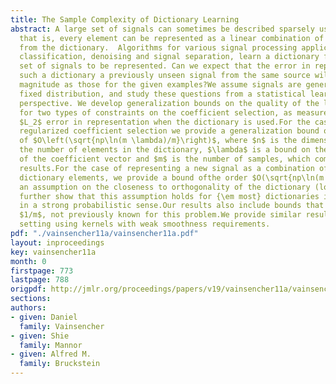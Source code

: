 ```yaml
---
title: The Sample Complexity of Dictionary Learning
abstract: A large set of signals can sometimes be described sparsely using a dictionary,
  that is, every element can be represented as a linear combination of few elements
  from the dictionary.  Algorithms for various signal processing applications, including
  classification, denoising and signal separation, learn a dictionary from a given
  set of signals to be represented. Can we expect that the error in representing by
  such a dictionary a previously unseen signal from the same source will be of similar
  magnitude as those for the given examples?We assume signals are generated from a
  fixed distribution, and study these questions from a statistical learning theory
  perspective. We develop generalization bounds on the quality of the learned dictionary
  for two types of constraints on the coefficient selection, as measured by the expected
  $L_2$ error in representation when the dictionary is used.For the case of $l_1$
  regularized coefficient selection we provide a generalization bound of the order
  of $O\left(\sqrt{np\ln(m \lambda)/m}\right)$, where $n$ is the dimension, $p$ is
  the number of elements in the dictionary, $\lambda$ is a bound on the $l_1$ norm
  of the coefficient vector and $m$ is the number of samples, which complements existing
  results.For the case of representing a new signal as a combination of at most $k$
  dictionary elements, we provide a bound ofthe order $O(\sqrt{np\ln(m k)/m})$ under
  an assumption on the closeness to orthogonality of the dictionary (low Babel function).We
  further show that this assumption holds for {\em most} dictionaries in high dimensions
  in a strong probabilistic sense.Our results also include bounds that converge as
  $1/m$, not previously known for this problem.We provide similar results in a general
  setting using kernels with weak smoothness requirements.
pdf: "./vainsencher11a/vainsencher11a.pdf"
layout: inproceedings
key: vainsencher11a
month: 0
firstpage: 773
lastpage: 788
origpdf: http://jmlr.org/proceedings/papers/v19/vainsencher11a/vainsencher11a.pdf
sections: 
authors:
- given: Daniel
  family: Vainsencher
- given: Shie
  family: Mannor
- given: Alfred M.
  family: Bruckstein
---
```

